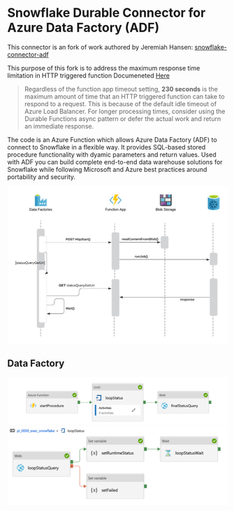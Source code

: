 # Snowflake Durable Connector for Azure Data Factory (ADF)
This connector is an fork of work authored by Jeremiah Hansen: [snowflake-connector-adf](https://github.com/jeremiahhansen/snowflake-connector-adf)


This purpose of this fork is to address the maximum response time limitation in HTTP triggered function Documeneted [Here](https://docs.microsoft.com/en-us/azure/azure-functions/functions-scale)

> Regardless of the function app timeout setting, **230 seconds** is the maximum amount of time that an HTTP triggered function can take to respond to a request. This is because of the default idle timeout of Azure Load Balancer. For longer processing times, consider using the Durable Functions async pattern or defer the actual work and return an immediate response.

The code is an Azure Function which allows Azure Data Factory (ADF) to connect to Snowflake in a flexible way. It provides SQL-based stored procedure functionality with dyamic parameters and return values. Used with ADF you can build complete end-to-end data warehouse solutions for Snowflake while following Microsoft and Azure best practices around portability and security.

![Connector Sequence Diagram](Docs/SnowflakeSequence.png?raw=true "Connector Sequence Diagram")

## Data Factory

![Data Factory Pipeline](Docs/adf1.png?raw=true "Data Factory Pipeline")
![Data Factory Loop](Docs/adf2.png?raw=true "Data Factory Loop")